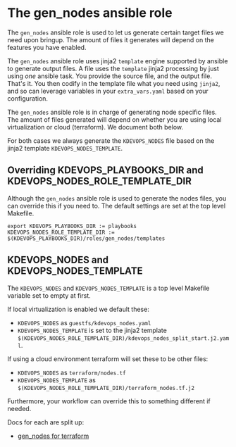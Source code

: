 # The gen_nodes ansible role

The `gen_nodes` ansible role is used to let us generate certain target files we
need upon bringup. The amount of files it generates will depend on the features
you have enabled.

The `gen_nodes` ansible role uses jinja2 `template` engine supported by
ansible to generate output files. A file uses the `template` jinja2 processing
by just using *one* ansible task. You provide the source file, and the output
file. That's it. You then codify in the template file what you need using
`jinja2`, and so can leverage variables  in your `extra_vars.yaml` based on
your configuration.

The `gen_nodes` ansible role is in charge of generating node specific
files. The amount of files generated will depend on whether you are using
local virtualization or cloud (terraform). We document both below.

For both cases we always generate the `KDEVOPS_NODES` file based on the
jinja2 template `KDEVOPS_NODES_TEMPLATE`.

## Overriding KDEVOPS_PLAYBOOKS_DIR and KDEVOPS_NODES_ROLE_TEMPLATE_DIR

Although the `gen_nodes` ansible role is used to generate the nodes files,
you can override this if you need to. The default settings are set at the
top level Makefile.

```
export KDEVOPS_PLAYBOOKS_DIR := playbooks
KDEVOPS_NODES_ROLE_TEMPLATE_DIR := $(KDEVOPS_PLAYBOOKS_DIR)/roles/gen_nodes/templates
```

## KDEVOPS_NODES and KDEVOPS_NODES_TEMPLATE

The `KDEVOPS_NODES` and `KDEVOPS_NODES_TEMPLATE` is a top level Makefile
variable set to empty at first.

If local virtualization is enabled we default these:

  * `KDEVOPS_NODES` as `guestfs/kdevops_nodes.yaml`
  * `KDEVOPS_NODES_TEMPLATE` is set to the jinja2 template `$(KDEVOPS_NODES_ROLE_TEMPLATE_DIR)/kdevops_nodes_split_start.j2.yaml`.

If using a cloud environment terraform will set these to be other files:

  * `KDEVOPS_NODES` as `terraform/nodes.tf`
  * `KDEVOPS_NODES_TEMPLATE` as `$(KDEVOPS_NODES_ROLE_TEMPLATE_DIR)/terraform_nodes.tf.j2`

Furthermore, your workflow can override this to something different if needed.

Docs for each are split up:

  * [gen_nodes for terraform](the-gen-nodes-ansible-role-terraform.md)
